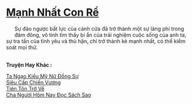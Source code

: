 <a href="https://truyentiki.com/manh-nhat-con-re.33782/" title="Mạnh Nhất Con Rể"><h1>Mạnh Nhất Con Rể</h1></a><div style="display:table"><img align="right" style="float: left; padding: 10px;" src="https://truyentiki.com/images/story/200x260/33782.jpg" alt="">Sự đảo ngược bất lực của cánh cửa đã trở thành một sự lãng phí trong đám đông, vô tình tìm thấy bí ẩn của trải nghiệm cuộc sống của anh ta, sự tra tấn của tình yêu và thù hận, chỉ trở thành kẻ mạnh nhất, có thể kiểm soát mọi thứ.</div><p><br><b>Truyện Hay Khác :</b></p><a href="https://truyentiki.com/ta-ngao-kieu-my-nu-dong-su.33781/" alt="Ta Ngạo Kiều Mỹ Nữ Đồng Sự">Ta Ngạo Kiều Mỹ Nữ Đồng Sự</a><br/><a href="https://github.com/nownovels/top500/tree/master/truyenhay/33870/" alt="Siêu Cấp Chiến Vương">Siêu Cấp Chiến Vương</a><br/><a href="https://github.com/nownovels/top500/tree/master/truyenhay/33927/" alt="Tiên Tôn Trở Về">Tiên Tôn Trở Về</a><br/><a href="https://github.com/nownovels/top500/tree/master/truyenhay/33906/" alt="Cha Ngươi Hôm Nay Đọc Sách Sao">Cha Ngươi Hôm Nay Đọc Sách Sao</a><br/>